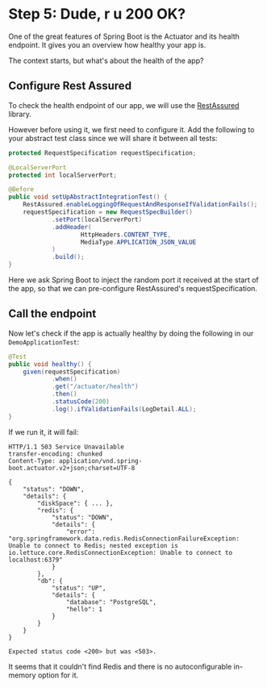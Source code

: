 # Step 5: Dude, r u 200 OK?

One of the great features of Spring Boot is the Actuator and its health endpoint. It gives you an overview how healthy your app is.

The context starts, but what's about the health of the app?

## Configure Rest Assured

To check the health endpoint of our app, we will use the [RestAssured](http://rest-assured.io/) library.

However before using it, we first need to configure it. Add the following to your abstract test class since we will share it between all tests:

```java
protected RequestSpecification requestSpecification;

@LocalServerPort
protected int localServerPort;

@Before
public void setUpAbstractIntegrationTest() {
    RestAssured.enableLoggingOfRequestAndResponseIfValidationFails();
    requestSpecification = new RequestSpecBuilder()
            .setPort(localServerPort)
            .addHeader(
                    HttpHeaders.CONTENT_TYPE,
                    MediaType.APPLICATION_JSON_VALUE
            )
            .build();
}
```

Here we ask Spring Boot to inject the random port it received at the start of the app, so that we can pre-configure RestAssured's requestSpecification.

## Call the endpoint

Now let's check if the app is actually healthy by doing the following in our `DemoApplicationTest`:

```java
@Test
public void healthy() {
    given(requestSpecification)
            .when()
            .get("/actuator/health")
            .then()
            .statusCode(200)
            .log().ifValidationFails(LogDetail.ALL);
}
```

If we run it, it will fail:

```text
HTTP/1.1 503 Service Unavailable
transfer-encoding: chunked
Content-Type: application/vnd.spring-boot.actuator.v2+json;charset=UTF-8

{
    "status": "DOWN",
    "details": {
        "diskSpace": { ... },
        "redis": {
            "status": "DOWN",
            "details": {
                "error": "org.springframework.data.redis.RedisConnectionFailureException: Unable to connect to Redis; nested exception is io.lettuce.core.RedisConnectionException: Unable to connect to localhost:6379"
            }
        },
        "db": {
            "status": "UP",
            "details": {
                "database": "PostgreSQL",
                "hello": 1
            }
        }
    }
}

Expected status code <200> but was <503>.
```

It seems that it couldn't find Redis and there is no autoconfigurable in-memory option for it.

